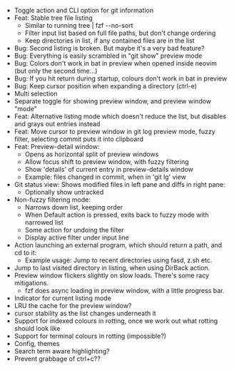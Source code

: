 * Toggle action and CLI option for git information
* Feat: Stable tree file listing
  - Similar to running tree | fzf --no-sort
  - Filter input list based on full file paths, but don't change ordering
  - Keep directories in list, if any contained files are in the list
* Bug: Second listing is broken. But maybe it's a very bad feature?
* Bug: Everything is easily scrambled in "git show" preview mode
* Bug: Colors don't work in bat in preview when opened inside neovim (but only the second time...)
* Bug: If you hit return during startup, colours don't work in bat in preview
* Bug: Keep cursor position when expanding a directory (ctrl-e)
* Multi selection
* Separate toggle for showing preview window, and preview window "mode"
* Feat: Alternative listing mode which doesn't reduce the list, but disables and grays out entries instead
* Feat: Move cursor to preview window in git log preview mode, fuzzy filter, selecting commit puts it into clipboard
* Feat: Preview-detail window:
  - Opens as horizontal split of preview windows
  - Allow focus shift to preview window, with fuzzy filtering
  - Show 'details' of current entry in preview-details window
  - Example: files changed in commit, when in 'git lg' view
* Git status view: Shows modified files in left pane and diffs in right pane:
  - Optionally show untracked
* Non-fuzzy filtering mode:
    - Narrows down list, keeping order
    - When Default action is pressed, exits back to fuzzy mode with narrowed list
    - Some action for undoing the filter
    - Display active filter under input line
* Action launching an external program, which should return a path, and cd to it:
  - Example usage: Jump to recent directories using fasd, z.sh etc.
* Jump to last visited directory in listing, when using DirBack action.
* Preview window flickers slightly on slow loads. There's some racy mitigations.
  - fzf does async loading in preview window, with a little progress bar.
* Indicator for current listing mode
* LRU the cache for the preview window?
* cursor stability as the list changes underneath it
* Support for indexed colours in rotting, once we work out what rotting should look like
* Support for terminal colours in rotting (impossible?)
* Config, themes
* Search term aware highlighting?
* Prevent grabbage of ctrl+c??
